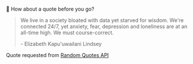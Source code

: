 📣 How about a quote before you go?

> We live in a society bloated with data yet starved for wisdom. We're connected 24/7, yet anxiety, fear, depression and loneliness are at an all-time high. We must course-correct.
>
> <p>- Elizabeth Kapu'uwailani Lindsey</p>

Quote requested from [Random Quotes API](https://github.com/lukePeavey/quotable)
